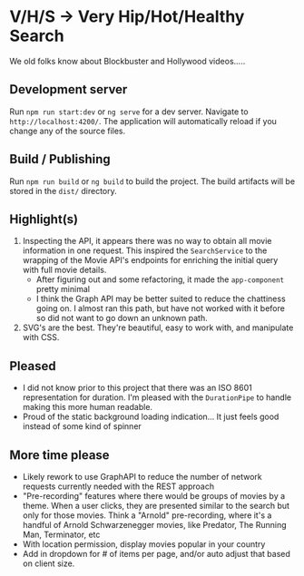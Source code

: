 # V/H/S -> Very Hip/Hot/Healthy Search

We old folks know about Blockbuster and Hollywood videos.....

## Development server

Run `npm run start:dev` or `ng serve` for a dev server. Navigate to `http://localhost:4200/`. The application will automatically reload if you change any of the source files.

## Build / Publishing

Run `npm run build` or `ng build` to build the project. The build artifacts will be stored in the `dist/` directory.


## Highlight(s)
1. Inspecting the API, it appears there was no way to obtain all movie information in one request. This inspired the `SearchService` to the wrapping of the Movie API's endpoints for enriching the initial query with full movie details.
    - After figuring out and some refactoring, it made the `app-component` pretty minimal
    - I think the Graph API may be better suited to reduce the chattiness going on. I almost ran this path, but have not worked with it before so did not want to go down an unknown path.
2. SVG's are the best. They're beautiful, easy to work with, and manipulate with CSS.


## Pleased
- I did not know prior to this project that there was an ISO 8601 representation for duration. I'm pleased with the `DurationPipe` to handle making this more human readable. 
- Proud of the static background loading indication... It just feels good instead of some kind of spinner

## More time please
- Likely rework to use GraphAPI to reduce the number of network requests currently needed with the REST approach
- "Pre-recording" features where there would be groups of movies by a theme. When a user clicks, they are presented similar to the search but only for those movies. Think a "Arnold" pre-recording, where it's a handful of Arnold Schwarzenegger movies, like Predator, The Running Man, Terminator, etc
- With location permission, display movies popular in your country
- Add in dropdown for # of items per page, and/or auto adjust that based on client size.
